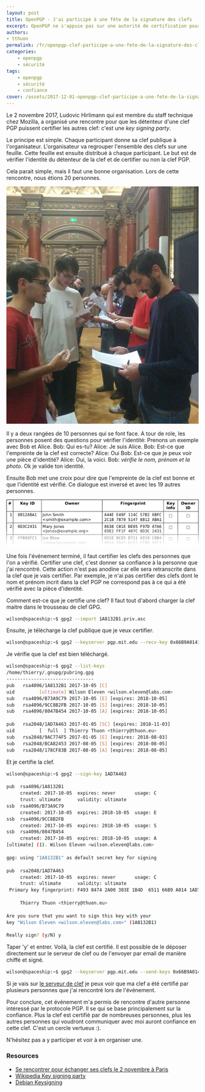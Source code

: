 ```yaml
---
layout: post
title: OpenPGP - J'ai participé à une fête de la signature des clefs
excerpt: OpenPGP ne s'appuie pas sur une autorité de certification pour certifier les personnes, mais elle se base sur la confiance entre les personnes.
authors:
- tthuon
permalink: /fr/openpgp-clef-participe-a-une-fete-de-la-signature-des-clefs/
categories:
    - openpgp
    - sécurité
tags:
    - openpgp
    - sécurité
    - confiance
cover: /assets/2017-12-01-openpgp-clef-participe-a-une-fete-de-la-signature-des-clefs/cover.jpg
---
```


Le 2 novembre 2017, Ludovic Hirlimann qui est membre du staff technique chez Mozilla, a organisé une rencontre pour que les détenteur 
d'une clef PGP puissent certifier les autres clef: c'est une _key signing party_.

Le principe est simple. Chaque participant donne sa clef publique à l'organisateur. L'organisateur va regrouper l'ensemble des clefs
sur une feuille. Cette feuille est ensuite distribué à chaque participant. Le but est de vérifier l'identité du détenteur de la clef et de certifier ou non la clef PGP.

Cela parait simple, mais il faut une bonne organisation. Lors de cette rencontre, nous étions 20 personnes.

![key signing party](/assets/2017-12-01-openpgp-clef-participe-a-une-fete-de-la-signature-des-clefs/key_signing_party.jpg)

Il y a deux rangées de 10 personnes qui se font face. A tour de role, les personnes posent des questions pour vérifier l'identité: Prenons un exemple avec Bob et Alice.
Bob: Qui es-tu?
Alice: Je suis Alice.
Bob: Est-ce que l'empreinte de la clef est correcte?
Alice: Oui
Bob: Est-ce que je peux voir une pièce d'identité?
Alice: Oui, la voici.
Bob: _vérifie le nom, prénom et la photo_. Ok je valide ton identité. 

Ensuite Bob met une croix pour dire que l'empreinte de la clef est bonne et que l'identité est vérifié. Ce dialogue est inversé et avec les 19 autres personnes.

![key signing party list](/assets/2017-12-01-openpgp-clef-participe-a-une-fete-de-la-signature-des-clefs/keysigning_list.png)

Une fois l'événement terminé, il faut certifier les clefs des personnes que l'on a vérifié. Certifier une clef, c'est donner sa confiance à la personne 
que j'ai rencontré. Cette action n'est pas anodine car elle sera retranscrite dans la clef que je vais certifier. Par exemple, je n'ai pas certifier des clefs 
dont le nom et prénom incrit dans la clef PGP ne correspond pas à ce qui a été vérifié avec la pièce d'identité. 

Comment est-ce que je certifie une clef? Il faut tout d'abord charger la clef maitre dans le trousseau de clef GPG.

```bash
wilson@spaceship:~$ gpg2 --import 1A8132B1.priv.asc
```

Ensuite, je télécharge la clef publique que je veux certifier.

```bash
wilson@spaceship:~$ gpg2 --keyserver pgp.mit.edu --recv-key 0x66B9A0141AD7A463
```

Je vérifie que la clef est bien téléchargé.

```bash
wilson@spaceship:~$ gpg2 --list-keys
/home/thierry/.gnupg/pubring.gpg
--------------------------------
pub   rsa4096/1A8132B1 2017-10-05 [C]
uid         [ultimate] Wilson Eleven <wilson.eleven@labs.com>
sub   rsa4096/B73A9C79 2017-10-05 [E] [expires: 2018-10-05]
sub   rsa4096/9CC8B2FB 2017-10-05 [S] [expires: 2018-10-05]
sub   rsa4096/8047B454 2017-10-05 [A] [expires: 2018-10-05]

pub   rsa2048/1AD7A463 2017-01-05 [SC] [expires: 2018-11-03]
uid         [  full  ] Thierry Thuon <thierry@thuon.eu>
sub   rsa2048/9AC774F5 2017-01-05 [E] [expires: 2018-08-03]
sub   rsa2048/BCA82453 2017-08-05 [S] [expires: 2018-08-05]
sub   rsa2048/178CF83B 2017-08-05 [A] [expires: 2018-08-05]
```

Et je certifie la clef.

```bash
wilson@spaceship:~$ gpg2 --sign-key 1AD7A463

pub  rsa4096/1A8132B1
     created: 2017-10-05  expires: never       usage: C   
     trust: ultimate      validity: ultimate
ssb  rsa4096/B73A9C79
     created: 2017-10-05  expires: 2018-10-05  usage: E   
ssb  rsa4096/9CC8B2FB
     created: 2017-10-05  expires: 2018-10-05  usage: S   
ssb  rsa4096/8047B454
     created: 2017-10-05  expires: 2018-10-05  usage: A   
[ultimate] (1). Wilson Eleven <wilson.eleven@labs.com>

gpg: using "1A8132B1" as default secret key for signing

pub  rsa2048/1AD7A463
     created: 2017-10-05  expires: never       usage: C   
     trust: ultimate      validity: ultimate
 Primary key fingerprint: F493 8474 2A00 383E 1B4D  6511 66B9 A014 1AD7 A463

     Thierry Thuon <thierry@thuon.eu>

Are you sure that you want to sign this key with your
key "Wilson Eleven <wilson.eleven@labs.com>" (1A8132B1)

Really sign? (y/N) y 
```

Taper 'y' et entrer. Voilà, la clef est certifié. Il est possible de le déposer directement sur le serveur de clef ou de l'envoyer 
par email de manière chiffé et signé.

```bash
wilson@spaceship:~$ gpg2 --keyserver pgp.mit.edu --send-keys 0x66B9A0141AD7A463
```

Si je vais sur [le serveur de clef](http://pgp.mit.edu/pks/lookup?op=vindex&search=0x66B9A0141AD7A463) je peux voir que ma clef a 
été certifié par plusieurs personnes que j'ai rencontré lors de l'événement.

Pour conclure, cet événement m'a permis de rencontre d'autre personne intéressé par le protocole PGP. Il se qui se base principalement sur la confiance.
Plus la clef est certifié par de nombreuses personnes, plus les autres personnes qui voudront communiquer avec moi auront confiance en cette clef. C'est un cercle vertueux :).

N'hésitez pas a y participer et voir à en organiser une.

### Resources
- [Se rencontrer pour échanger ses clefs le 2 novembre à Paris](https://blog.mozfr.org/post/2017/09/Se-rencontrer-pour-echanger-ses-clefs-2-novembre-Paris)
- [Wikipedia Key signing party](https://en.wikipedia.org/wiki/Key_signing_party) 
- [Debian Keysigning](https://wiki.debian.org/Keysigning)
